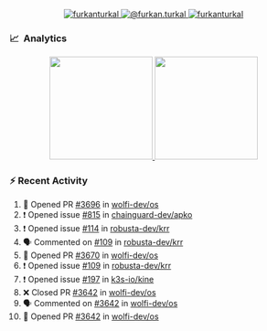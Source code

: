 <p align="center">
  <a href="https://linkedin.com/in/furkanturkal" target="blank">
    <img src="https://img.shields.io/badge/linkedin-%230077B5.svg?&style=for-the-badge&logo=linkedin&logoColor=white" alt="furkanturkal" />
  </a>
  <a href="https://medium.com/@furkan.turkal" target="blank">
    <img src="https://img.shields.io/badge/medium-%2312100E.svg?&style=for-the-badge&logo=medium&logoColor=white" alt="@furkan.turkal" />
  </a>
  <a href="https://twitter.com/furkanturkaI" target="blank">
    <img src="https://img.shields.io/badge/Twitter-1DA1F2?style=for-the-badge&logo=twitter&logoColor=white" alt="furkanturkaI" />
  </a>
</p>

### 📈 &nbsp;Analytics

<p align="center">
  <a href="https://coderstats.net/github/#Dentrax">
    <img height="180em" src="https://github-readme-stats-eight-theta.vercel.app/api?username=Dentrax&show_icons=true&theme=algolia&include_all_commits=true&count_private=true&line_height=26"/>
    <img height="180em" src="https://github-readme-stats-eight-theta.vercel.app/api/top-langs/?username=Dentrax&layout=compact&langs_count=8&theme=algolia&line_height=26"/>
  </a>
</p>

### :zap: Recent Activity

<!--START_SECTION:activity-->
1. 💪 Opened PR [#3696](https://github.com/wolfi-dev/os/pull/3696) in [wolfi-dev/os](https://github.com/wolfi-dev/os)
2. ❗ Opened issue [#815](https://github.com/chainguard-dev/apko/issues/815) in [chainguard-dev/apko](https://github.com/chainguard-dev/apko)
3. ❗ Opened issue [#114](https://github.com/robusta-dev/krr/issues/114) in [robusta-dev/krr](https://github.com/robusta-dev/krr)
4. 🗣 Commented on [#109](https://github.com/robusta-dev/krr/issues/109#issuecomment-1640411169) in [robusta-dev/krr](https://github.com/robusta-dev/krr)
5. 💪 Opened PR [#3670](https://github.com/wolfi-dev/os/pull/3670) in [wolfi-dev/os](https://github.com/wolfi-dev/os)
6. ❗ Opened issue [#109](https://github.com/robusta-dev/krr/issues/109) in [robusta-dev/krr](https://github.com/robusta-dev/krr)
7. ❗ Opened issue [#197](https://github.com/k3s-io/kine/issues/197) in [k3s-io/kine](https://github.com/k3s-io/kine)
8. ❌ Closed PR [#3642](https://github.com/wolfi-dev/os/pull/3642) in [wolfi-dev/os](https://github.com/wolfi-dev/os)
9. 🗣 Commented on [#3642](https://github.com/wolfi-dev/os/pull/3642#issuecomment-1637072466) in [wolfi-dev/os](https://github.com/wolfi-dev/os)
10. 💪 Opened PR [#3642](https://github.com/wolfi-dev/os/pull/3642) in [wolfi-dev/os](https://github.com/wolfi-dev/os)
<!--END_SECTION:activity-->
